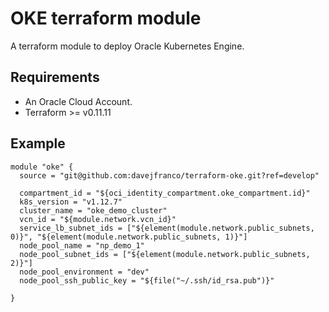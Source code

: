 # OKE terraform module

A terraform module to deploy Oracle Kubernetes Engine.

## Requirements

- An Oracle Cloud Account.
- Terraform >= v0.11.11

## Example  

```
module "oke" {
  source = "git@github.com:davejfranco/terraform-oke.git?ref=develop"

  compartment_id = "${oci_identity_compartment.oke_compartment.id}"
  k8s_version = "v1.12.7"
  cluster_name = "oke_demo_cluster"
  vcn_id = "${module.network.vcn_id}"
  service_lb_subnet_ids = ["${element(module.network.public_subnets, 0)}", "${element(module.network.public_subnets, 1)}"]
  node_pool_name = "np_demo_1"
  node_pool_subnet_ids = ["${element(module.network.public_subnets, 2)}"]
  node_pool_environment = "dev"
  node_pool_ssh_public_key = "${file("~/.ssh/id_rsa.pub")}"

}
```